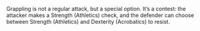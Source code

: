 Grappling is not a regular attack, but a special option. It’s a contest: the attacker makes a Strength (Athletics) check, and the defender can choose between Strength (Athletics) and Dexterity (Acrobatics) to resist.